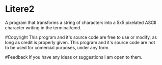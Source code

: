 # Litere2
A program that transforms a string of characters into a 5x5 pixelated ASCII character writing in the terminal/cmd.

#Copyright
This program and it's source code are free to use or modify, as long as credit is properly given.
This program and it's source code are not to be used for comercial purposes, under any form.

#Feedback
If you have any ideas or suggestions I am open to them.

